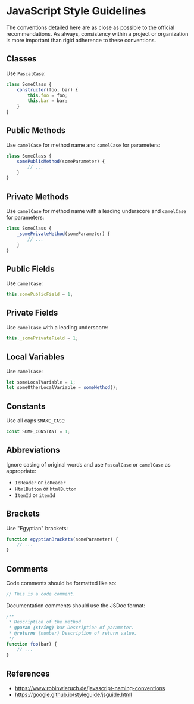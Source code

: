 # JavaScript Style Guidelines
The conventions detailed here are as close as possible to the official recommendations. As always, consistency within a project or organization is more important than rigid adherence to these conventions.

## Classes
Use `PascalCase`:
```javascript
class SomeClass {
    constructor(foo, bar) {
        this.foo = foo;
        this.bar = bar;
    }
}
```

## Public Methods
Use `camelCase` for method name and `camelCase` for parameters:
```javascript
class SomeClass {
    somePublicMethod(someParameter) {
        // ...
    }
}
```

## Private Methods
Use `camelCase` for method name with a leading underscore and `camelCase` for parameters:
```javascript
class SomeClass {
    _somePrivateMethod(someParameter) {
        // ...
    }
}
```

## Public Fields
Use `camelCase`:
```javascript
this.somePublicField = 1;
```

## Private Fields
Use `camelCase` with a leading underscore:
```javascript
this._somePrivateField = 1;
```

## Local Variables
Use `camelCase`:
```javascript
let someLocalVariable = 1;
let someOtherLocalVariable = someMethod();
```

## Constants
Use all caps `SNAKE_CASE`:
```javascript
const SOME_CONSTANT = 1;
```

## Abbreviations
Ignore casing of original words and use `PascalCase` or `camelCase` as appropriate:
- `IoReader` or `ioReader`
- `HtmlButton` or `htmlButton`
- `ItemId` or `itemId`

## Brackets
Use "Egyptian" brackets:
```javascript
function egyptianBrackets(someParameter) {
    // ...
}
```

## Comments
Code comments should be formatted like so:
```javascript
// This is a code comment.
```

Documentation comments should use the JSDoc format:
```javascript
/**
 * Description of the method.
 * @param {string} bar Description of parameter.
 * @returns {number} Description of return value.
 */
function foo(bar) {
    // ...
}
```

## References
- https://www.robinwieruch.de/javascript-naming-conventions
- https://google.github.io/styleguide/jsguide.html
